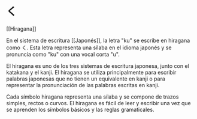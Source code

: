 # く

[[Hiragana]]

En el sistema de escritura [[Japonés]], la letra "ku" se escribe en hiragana como く. Esta letra representa una sílaba en el idioma japonés y se pronuncia como "ku" con una vocal corta "u".

El hiragana es uno de los tres sistemas de escritura japonesa, junto con el katakana y el kanji. El hiragana se utiliza principalmente para escribir palabras japonesas que no tienen un equivalente en kanji o para representar la pronunciación de las palabras escritas en kanji.

Cada símbolo hiragana representa una sílaba y se compone de trazos simples, rectos o curvos. El hiragana es fácil de leer y escribir una vez que se aprenden los símbolos básicos y las reglas gramaticales.